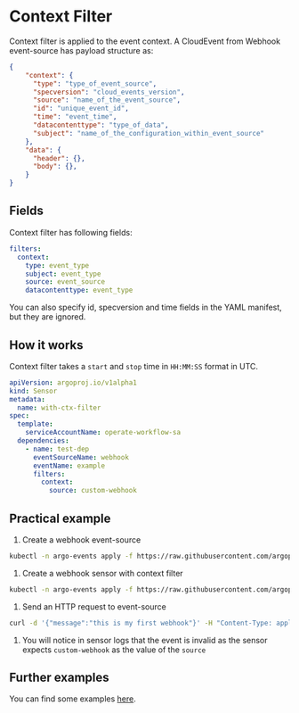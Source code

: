 
# Context Filter

Context filter is applied to the event context. A CloudEvent from Webhook event-source has payload structure as:

```json
{
    "context": {
      "type": "type_of_event_source",
      "specversion": "cloud_events_version",
      "source": "name_of_the_event_source",
      "id": "unique_event_id",
      "time": "event_time",
      "datacontenttype": "type_of_data",
      "subject": "name_of_the_configuration_within_event_source"
    },
    "data": {
      "header": {},
      "body": {},
    }
}
```

## Fields

Context filter has following fields:

```yaml
filters:
  context:
    type: event_type
    subject: event_type
    source: event_source
    datacontenttype: event_type
```

You can also specify id, specversion and time fields in the YAML manifest, but they are ignored.

## How it works

Context filter takes a `start` and `stop` time in `HH:MM:SS` format in UTC.

```yaml
apiVersion: argoproj.io/v1alpha1
kind: Sensor
metadata:
  name: with-ctx-filter
spec:
  template:
    serviceAccountName: operate-workflow-sa
  dependencies:
    - name: test-dep
      eventSourceName: webhook
      eventName: example
      filters:
        context:
          source: custom-webhook
```

## Practical example

1. Create a webhook event-source

  ```bash
  kubectl -n argo-events apply -f https://raw.githubusercontent.com/argoproj/argo-events/stable/examples/event-sources/webhook.yaml
  ```

1. Create a webhook sensor with context filter

  ```bash
  kubectl -n argo-events apply -f https://raw.githubusercontent.com/argoproj/argo-events/stable/examples/sensors/filter-with-context.yaml
  ```

1. Send an HTTP request to event-source

  ```bash
  curl -d '{"message":"this is my first webhook"}' -H "Content-Type: application/json" -X POST http://localhost:12000/example
  ```

1. You will notice in sensor logs that the event is invalid as the sensor expects `custom-webhook` as the value of the `source`

## Further examples

You can find some examples [here](https://github.com/argoproj/argo-events/tree/master/examples/sensors).
